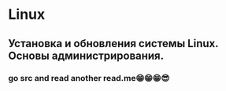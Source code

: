 # Linux

## Установка и обновления системы Linux. Основы администрирования.

### go src and read another read.me😁😁😁😎
